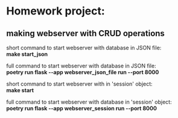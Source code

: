 # Homework project:
## making webserver with CRUD operations


short command to start webserver with database in JSON file:   
**make start_json**

full command to start webserver with database in JSON file:    
**poetry run flask --app webserver_json_file run --port 8000**

short command to start webserver with in 'session' object:   
**make start**

full command to start webserver with database in 'session' object:   
**poetry run flask --app webserver_session run --port 8000**